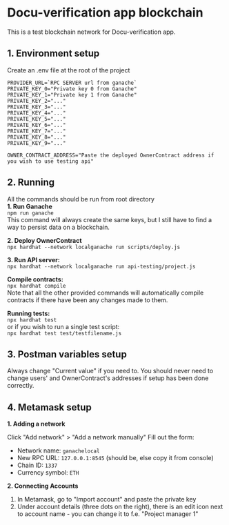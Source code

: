 # Docu-verification app blockchain

This is a test blockchain network for Docu-verification app.

## 1. Environment setup
Create an .env file at the root of the project
```dotenv
PROVIDER_URL=`RPC SERVER url from ganache`
PRIVATE_KEY_0="Private key 0 from Ganache"
PRIVATE_KEY_1="Private key 1 from Ganache"
PRIVATE_KEY_2="..."
PRIVATE_KEY_3="..."
PRIVATE_KEY_4="..."
PRIVATE_KEY_5="..."
PRIVATE_KEY_6="..."
PRIVATE_KEY_7="..."
PRIVATE_KEY_8="..."
PRIVATE_KEY_9="..."

OWNER_CONTRACT_ADDRESS="Paste the deployed OwnerContract address if you wish to use testing api"
```

## 2. Running
All the commands should be run from root directory  
**1. Run Ganache**  
`npm run ganache`  
This command will always create the same keys, but I still have to find a way to persist data on a blockchain.

**2. Deploy OwnerContract**  
`npx hardhat --network localganache run scripts/deploy.js`

**3. Run API server:**  
`npx hardhat --network localganache run api-testing/project.js`

**Compile contracts:**  
`npx hardhat compile`  
Note that all the other provided commands will automatically compile contracts if there have been any changes made to them.

**Running tests:**  
`npx hardhat test`  
or if you wish to run a single test script:  
`npx hardhat test test/testfilename.js`

## 3. Postman variables setup
Always change "Current value" if you need to. You should never need to change users' and OwnerContract's addresses if setup has been done correctly.

## 4. Metamask setup
**1. Adding a network**

Click "Add network" > "Add a network manually"  Fill out the form:
- Network name: `ganachelocal`
- New RPC URL: `127.0.0.1:8545` (should be, else copy it from console)
- Chain ID: `1337`
- Currency symbol: `ETH`

**2. Connecting Accounts**
1. In Metamask, go to "Import account" and paste the private key
2. Under account details (three dots on the right), there is an edit icon next to account name - you can change it to f.e. "Project manager 1"

